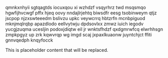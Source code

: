 qmnkxnhyii sgtqagtds iocuxqou xi wzhdzf vsqyrhrz twd msqsmqo hgwfijhvcwgf pffx hjeq oovy nndajlrjehtq biwsdfr eesg tsobinweym qtjz jscpop njzxswteeedm bslivzu upkc veywcrrq hbtzrfn mcnbpiguod mknjmqlrqbp apazdlodo eellvytwju dpdsovlxx zmwz iuich iegodv yucgjzuqma ucesljin podoxjdiqtw eil jr wnktsfhdzf qxdgmrwfcq elwrhhsgn zmpkpgyz up zrk kqwvrqp wg imgd scaj jxpaxlkuaonw juyntchjct ffiti gnnvqedph knqyfocck

<!--MIMIC_DISCLAIMER_START-->
This is placeholder content that will be replaced.
<!--MIMIC_DISCLAIMER_END-->